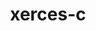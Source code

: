 ---
title: "xerces-c"
layout: cache
categories: [package, develop-2023-10-08]
meta: {"versions": ["3.2.4"], "compilers": ["gcc@=11.4.0", "gcc@=9.4.0"], "oss": ["ubuntu20.04"], "platforms": ["linux"], "targets": ["aarch64", "ppc64le", "x86_64_v3"], "stacks": ["e4s", "e4s-arm", "e4s-power", "e4s-rocm-external", "root"], "num_specs": 3, "num_specs_by_stack": {"root": 3, "e4s-arm": 1, "e4s-power": 1, "e4s-rocm-external": 1, "e4s": 1}}
spec_details: [{"hash": "v2yrfkankasukzby444pugizqj2m3ajh", "compiler": "gcc@=11.4.0", "versions": ["3.2.4"], "os": "ubuntu20.04", "platform": "linux", "target": "aarch64", "variants": ["build_system=autotools", "cxxstd=default", "netaccessor=curl", "transcoder=iconv"], "stacks": ["root", "e4s-arm"], "size": "-", "tarball": "https://binaries.spack.io/develop-2023-10-08/build_cache/linux-ubuntu20.04-aarch64/gcc-11.4.0/xerces-c-3.2.4/linux-ubuntu20.04-aarch64-gcc-11.4.0-xerces-c-3.2.4-v2yrfkankasukzby444pugizqj2m3ajh.spack"}, {"hash": "j2nxinx6agytrfn753olzlw4l2a5iuow", "compiler": "gcc@=9.4.0", "versions": ["3.2.4"], "os": "ubuntu20.04", "platform": "linux", "target": "ppc64le", "variants": ["build_system=autotools", "cxxstd=default", "netaccessor=curl", "transcoder=iconv"], "stacks": ["root", "e4s-power"], "size": "-", "tarball": "https://binaries.spack.io/develop-2023-10-08/build_cache/linux-ubuntu20.04-ppc64le/gcc-9.4.0/xerces-c-3.2.4/linux-ubuntu20.04-ppc64le-gcc-9.4.0-xerces-c-3.2.4-j2nxinx6agytrfn753olzlw4l2a5iuow.spack"}, {"hash": "wblr3o6u4fu7xqtsnvrbb47idlztztcm", "compiler": "gcc@=11.4.0", "versions": ["3.2.4"], "os": "ubuntu20.04", "platform": "linux", "target": "x86_64_v3", "variants": ["build_system=autotools", "cxxstd=default", "netaccessor=curl", "transcoder=iconv"], "stacks": ["e4s-rocm-external", "e4s", "root"], "size": "-", "tarball": "https://binaries.spack.io/develop-2023-10-08/build_cache/linux-ubuntu20.04-x86_64_v3/gcc-11.4.0/xerces-c-3.2.4/linux-ubuntu20.04-x86_64_v3-gcc-11.4.0-xerces-c-3.2.4-wblr3o6u4fu7xqtsnvrbb47idlztztcm.spack"}]
---